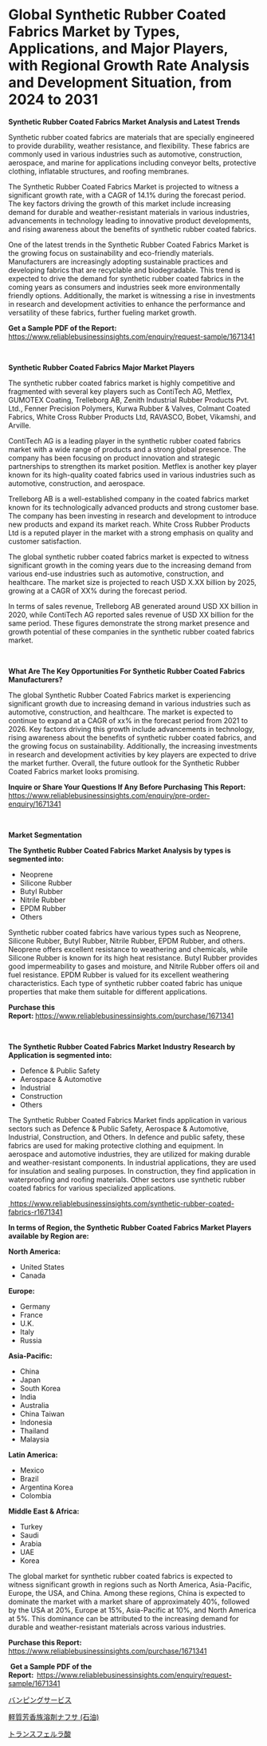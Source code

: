 <p><h1>Global Synthetic Rubber Coated Fabrics Market by Types, Applications, and Major Players, with Regional Growth Rate Analysis and Development Situation, from 2024 to 2031</h1></p><p><strong>Synthetic Rubber Coated Fabrics Market Analysis and Latest Trends</strong></p>
<p><p>Synthetic rubber coated fabrics are materials that are specially engineered to provide durability, weather resistance, and flexibility. These fabrics are commonly used in various industries such as automotive, construction, aerospace, and marine for applications including conveyor belts, protective clothing, inflatable structures, and roofing membranes.</p><p>The Synthetic Rubber Coated Fabrics Market is projected to witness a significant growth rate, with a CAGR of 14.1% during the forecast period. The key factors driving the growth of this market include increasing demand for durable and weather-resistant materials in various industries, advancements in technology leading to innovative product developments, and rising awareness about the benefits of synthetic rubber coated fabrics.</p><p>One of the latest trends in the Synthetic Rubber Coated Fabrics Market is the growing focus on sustainability and eco-friendly materials. Manufacturers are increasingly adopting sustainable practices and developing fabrics that are recyclable and biodegradable. This trend is expected to drive the demand for synthetic rubber coated fabrics in the coming years as consumers and industries seek more environmentally friendly options. Additionally, the market is witnessing a rise in investments in research and development activities to enhance the performance and versatility of these fabrics, further fueling market growth.</p></p>
<p><strong>Get a Sample PDF of the Report:&nbsp;</strong> <a href="https://www.reliablebusinessinsights.com/enquiry/request-sample/1671341">https://www.reliablebusinessinsights.com/enquiry/request-sample/1671341</a></p>
<p>&nbsp;</p>
<p><strong>Synthetic Rubber Coated Fabrics Major Market Players</strong></p>
<p><p>The synthetic rubber coated fabrics market is highly competitive and fragmented with several key players such as ContiTech AG, Metflex, GUMOTEX Coating, Trelleborg AB, Zenith Industrial Rubber Products Pvt. Ltd., Fenner Precision Polymers, Kurwa Rubber & Valves, Colmant Coated Fabrics, White Cross Rubber Products Ltd, RAVASCO, Bobet, Vikamshi, and Arville.</p><p>ContiTech AG is a leading player in the synthetic rubber coated fabrics market with a wide range of products and a strong global presence. The company has been focusing on product innovation and strategic partnerships to strengthen its market position. Metflex is another key player known for its high-quality coated fabrics used in various industries such as automotive, construction, and aerospace.</p><p>Trelleborg AB is a well-established company in the coated fabrics market known for its technologically advanced products and strong customer base. The company has been investing in research and development to introduce new products and expand its market reach. White Cross Rubber Products Ltd is a reputed player in the market with a strong emphasis on quality and customer satisfaction.</p><p>The global synthetic rubber coated fabrics market is expected to witness significant growth in the coming years due to the increasing demand from various end-use industries such as automotive, construction, and healthcare. The market size is projected to reach USD X.XX billion by 2025, growing at a CAGR of XX% during the forecast period.</p><p>In terms of sales revenue, Trelleborg AB generated around USD XX billion in 2020, while ContiTech AG reported sales revenue of USD XX billion for the same period. These figures demonstrate the strong market presence and growth potential of these companies in the synthetic rubber coated fabrics market.</p></p>
<p>&nbsp;</p>
<p><strong>What Are The Key Opportunities For Synthetic Rubber Coated Fabrics Manufacturers?</strong></p>
<p><p>The global Synthetic Rubber Coated Fabrics market is experiencing significant growth due to increasing demand in various industries such as automotive, construction, and healthcare. The market is expected to continue to expand at a CAGR of xx% in the forecast period from 2021 to 2026. Key factors driving this growth include advancements in technology, rising awareness about the benefits of synthetic rubber coated fabrics, and the growing focus on sustainability. Additionally, the increasing investments in research and development activities by key players are expected to drive the market further. Overall, the future outlook for the Synthetic Rubber Coated Fabrics market looks promising.</p></p>
<p><strong>Inquire or Share Your Questions If Any Before Purchasing This Report:</strong> <a href="https://www.reliablebusinessinsights.com/enquiry/pre-order-enquiry/1671341">https://www.reliablebusinessinsights.com/enquiry/pre-order-enquiry/1671341</a></p>
<p>&nbsp;</p>
<p><strong>Market Segmentation</strong></p>
<p><strong>The Synthetic Rubber Coated Fabrics Market Analysis by types is segmented into:</strong></p>
<p><ul><li>Neoprene</li><li>Silicone Rubber</li><li>Butyl Rubber</li><li>Nitrile Rubber</li><li>EPDM Rubber</li><li>Others</li></ul></p>
<p><p>Synthetic rubber coated fabrics have various types such as Neoprene, Silicone Rubber, Butyl Rubber, Nitrile Rubber, EPDM Rubber, and others. Neoprene offers excellent resistance to weathering and chemicals, while Silicone Rubber is known for its high heat resistance. Butyl Rubber provides good impermeability to gases and moisture, and Nitrile Rubber offers oil and fuel resistance. EPDM Rubber is valued for its excellent weathering characteristics. Each type of synthetic rubber coated fabric has unique properties that make them suitable for different applications.</p></p>
<p><strong>Purchase this Report:&nbsp;</strong><a href="https://www.reliablebusinessinsights.com/purchase/1671341">https://www.reliablebusinessinsights.com/purchase/1671341</a></p>
<p>&nbsp;</p>
<p><strong>The Synthetic Rubber Coated Fabrics Market Industry Research by Application is segmented into:</strong></p>
<p><ul><li>Defence & Public Safety</li><li>Aerospace & Automotive</li><li>Industrial</li><li>Construction</li><li>Others</li></ul></p>
<p><p>The Synthetic Rubber Coated Fabrics Market finds application in various sectors such as Defence & Public Safety, Aerospace & Automotive, Industrial, Construction, and Others. In defence and public safety, these fabrics are used for making protective clothing and equipment. In aerospace and automotive industries, they are utilized for making durable and weather-resistant components. In industrial applications, they are used for insulation and sealing purposes. In construction, they find application in waterproofing and roofing materials. Other sectors use synthetic rubber coated fabrics for various specialized applications.</p></p>
<p><a href="https://www.reliablebusinessinsights.com/synthetic-rubber-coated-fabrics-r1671341">&nbsp;https://www.reliablebusinessinsights.com/synthetic-rubber-coated-fabrics-r1671341</a></p>
<p><strong>In terms of Region, the Synthetic Rubber Coated Fabrics Market Players available by Region are:</strong></p>
<p>
    <p> <strong> North America: </strong>
        <ul>
            <li>United States</li>
            <li>Canada</li>
        </ul>
        </p> 
    <p> <strong> Europe: </strong>
        <ul>
            <li>Germany</li>
            <li>France</li>
            <li>U.K.</li>
            <li>Italy</li>
            <li>Russia</li>
        </ul>
        </p> 
    <p> <strong> Asia-Pacific: </strong>
        <ul>
            <li>China</li>
            <li>Japan</li>
            <li>South Korea</li>
            <li>India</li>
            <li>Australia</li>
            <li>China Taiwan</li>
            <li>Indonesia</li>
            <li>Thailand</li>
            <li>Malaysia</li>
        </ul>
        </p> 
    <p> <strong> Latin America: </strong>
        <ul>
            <li>Mexico</li>
            <li>Brazil</li>
            <li>Argentina Korea</li>
            <li>Colombia</li>
        </ul>
        </p> 
    <p> <strong> Middle East & Africa: </strong>
        <ul>
            <li>Turkey</li>
            <li>Saudi</li>
            <li>Arabia</li>
            <li>UAE</li>
            <li>Korea</li>
        </ul>
    </p>
    </p>
<p><p>The global market for synthetic rubber coated fabrics is expected to witness significant growth in regions such as North America, Asia-Pacific, Europe, the USA, and China. Among these regions, China is expected to dominate the market with a market share of approximately 40%, followed by the USA at 20%, Europe at 15%, Asia-Pacific at 10%, and North America at 5%. This dominance can be attributed to the increasing demand for durable and weather-resistant materials across various industries.</p></p>
<p><strong>Purchase this Report: </strong><a href="https://www.reliablebusinessinsights.com/purchase/1671341">https://www.reliablebusinessinsights.com/purchase/1671341</a></p>
<p>&nbsp;<strong>Get a Sample PDF of the Report:&nbsp;&nbsp;</strong><a href="https://www.reliablebusinessinsights.com/enquiry/request-sample/1671341">https://www.reliablebusinessinsights.com/enquiry/request-sample/1671341</a></p>
<p><strong></strong></p>
<p><p><a href="https://github.com/marbadji/Market-Research-Report-List-2/blob/main/3136981106886.md">バンピングサービス</a></p><p><a href="https://github.com/KaydenJohns1964/Market-Research-Report-List-2/blob/main/3849062106887.md">軽質芳香族溶剤ナフサ (石油)</a></p><p><a href="https://medium.com/@munroco657/%E3%83%87%E3%82%B3%E3%83%BC%E3%83%87%E3%82%A3%E3%83%B3%E3%82%B0%E3%83%88%E3%83%A9%E3%83%B3%E3%82%B9%E3%83%95%E3%82%A7%E3%83%AB%E3%83%AA%E3%83%83%E3%82%AF%E9%85%B8%E3%81%AE%E5%B8%82%E5%A0%B4%E3%83%A1%E3%83%88%E3%83%AA%E3%82%AF%E3%82%B9-%E5%B8%82%E5%A0%B4%E3%82%B7%E3%82%A7%E3%82%A2-%E3%83%88%E3%83%AC%E3%83%B3%E3%83%89-%E3%81%8A%E3%82%88%E3%81%B3%E6%88%90%E9%95%B7%E3%83%91%E3%82%BF%E3%83%BC%E3%83%B3-7693ce1b71a2">トランスフェルラ酸</a></p></p>